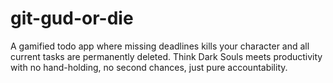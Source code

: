 # git-gud-or-die
A gamified todo app where missing deadlines kills your character and all current tasks are permanently deleted. Think Dark Souls meets productivity with no hand-holding, no second chances, just pure accountability.
